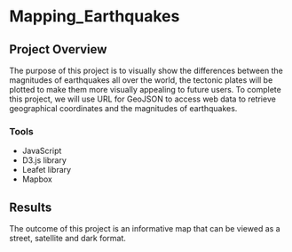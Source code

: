 # Mapping_Earthquakes

## Project Overview 

The purpose of this project is to visually show the differences between the magnitudes of earthquakes all over the world, the tectonic plates will be plotted to make them more visually appealing to future users. To complete this project, we will use URL for GeoJSON to access web data to retrieve geographical coordinates and the magnitudes of earthquakes.


### Tools
- JavaScript 
- D3.js library
- Leafet library
- Mapbox 


## Results
The outcome of this project is an informative map that can be viewed as a street, satellite and dark format. 
